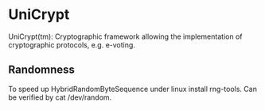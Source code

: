 UniCrypt
========

UniCrypt(tm): Cryptographic framework allowing the implementation of
cryptographic protocols, e.g. e-voting.

## Randomness
To speed up HybridRandomByteSequence under linux install rng-tools.
Can be verified by cat /dev/random.
